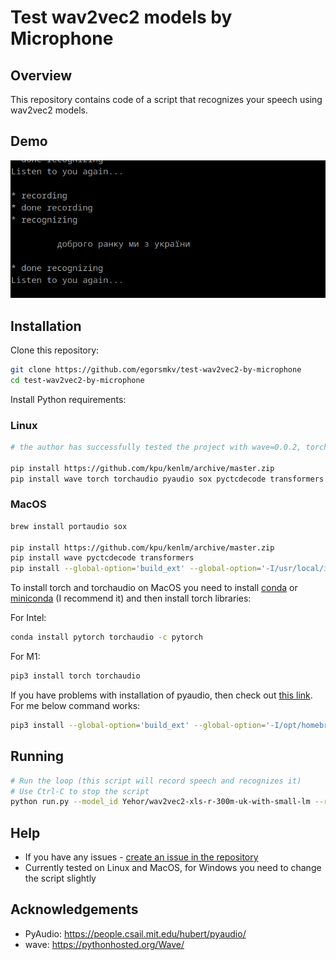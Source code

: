 # Test wav2vec2 models by Microphone

## Overview

This repository contains code of a script that recognizes your speech using wav2vec2 models.

## Demo

<img src="./demo.png">

## Installation

Clone this repository:

```bash
git clone https://github.com/egorsmkv/test-wav2vec2-by-microphone
cd test-wav2vec2-by-microphone
```

Install Python requirements:

### Linux

```bash
# the author has successfully tested the project with wave=0.0.2, torch==1.11.0, torchaudio==0.11.0, sox==1.4.1, and pyaudio==0.2.11 pyctcdecode==0.3.0 transformers==4.19.2

pip install https://github.com/kpu/kenlm/archive/master.zip
pip install wave torch torchaudio pyaudio sox pyctcdecode transformers
```

### MacOS

```bash
brew install portaudio sox

pip install https://github.com/kpu/kenlm/archive/master.zip
pip install wave pyctcdecode transformers
pip install --global-option='build_ext' --global-option='-I/usr/local/include' --global-option='-L/usr/local/lib' pyaudio
```

To install torch and torchaudio on MacOS you need to install [conda](https://docs.conda.io/en/latest/) or [miniconda](https://docs.conda.io/en/latest/miniconda.html) (I recommend it) and then install torch libraries:

For Intel:

```bash
conda install pytorch torchaudio -c pytorch
```

For M1:
```bash
pip3 install torch torchaudio
```

If you have problems with installation of pyaudio, then check out [this link](https://stackoverflow.com/questions/33513522/when-installing-pyaudio-pip-cannot-find-portaudio-h-in-usr-local-include). For me below command works:

```bash
pip3 install --global-option='build_ext' --global-option='-I/opt/homebrew/Cellar/portaudio/19.7.0/include/' --global-option='-L/opt/homebrew/Cellar/portaudio/19.7.0/lib/' pyaudio
```

## Running

```bash
# Run the loop (this script will record speech and recognizes it)
# Use Ctrl-C to stop the script
python run.py --model_id Yehor/wav2vec2-xls-r-300m-uk-with-small-lm --record_seconds 15
```

## Help

- If you have any issues - [create an issue in the repository](https://github.com/egorsmkv/test-wav2vec2-by-microphone/issues/new)
- Currently tested on Linux and MacOS, for Windows you need to change the script slightly

## Acknowledgements

- PyAudio: https://people.csail.mit.edu/hubert/pyaudio/
- wave: https://pythonhosted.org/Wave/

